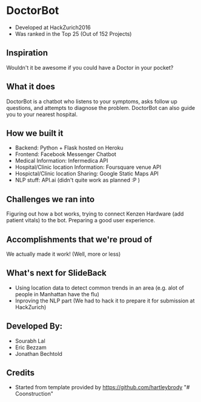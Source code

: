# DoctorBot
- Developed at HackZurich2016
- Was ranked in the Top 25 (Out of 152 Projects)

## Inspiration
Wouldn't it be awesome if you could have a Doctor in your pocket?

## What it does
DoctorBot is a chatbot who listens to your symptoms, asks follow up questions, and attempts to diagnose the problem. DoctorBot can also guide you to your nearest hospital.

## How we built it
- Backend: Python + Flask hosted on Heroku
- Frontend: Facebook Messenger Chatbot
- Medical Information: Infermedica API
- Hospital/Clinic location Information: Foursquare venue API
- Hospictal/Clinic location Sharing: Google Static Maps API
- NLP stuff: API.ai (didn't quite work as planned :P )

## Challenges we ran into
Figuring out how a bot works, trying to connect Kenzen Hardware (add patient vitals) to the bot. Preparing a good user experience.

## Accomplishments that we're proud of
We actually made it work! (Well, more or less)

## What's next for SlideBack
- Using location data to detect common trends in an area (e.g. alot of people in Manhattan have the flu)
- Inproving the NLP part (We had to hack it to prepare it for submission at HackZurich)

## Developed By:
- Sourabh Lal
- Eric Bezzam
- Jonathan Bechtold

## Credits
- Started from template provided by https://github.com/hartleybrody
"# Coonstruction" 
